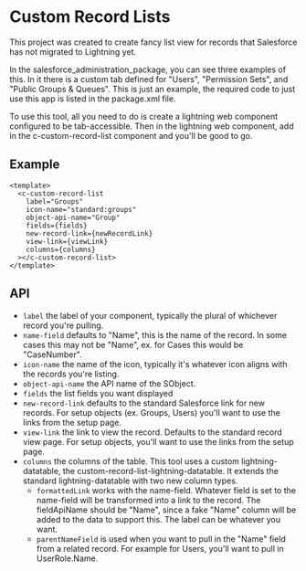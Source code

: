 # Custom Record Lists

This project was created to create fancy list view for records that Salesforce has not migrated to Lightning yet.

In the salesforce_administration_package, you can see three examples of this. In it there is a custom tab defined for "Users", "Permission Sets", and "Public Groups & Queues". This is just an example, the required code to just use this app is listed in the package.xml file.

To use this tool, all you need to do is create a lightning web component configured to be tab-accessible. Then in the lightning web component, add in the c-custom-record-list component and you'll be good to go.

## Example

```
<template>
  <c-custom-record-list
    label="Groups"
    icon-name="standard:groups"
    object-api-name="Group"
    fields={fields}
    new-record-link={newRecordLink}
    view-link={viewLink}
    columns={columns}
  ></c-custom-record-list>
</template>
```

## API

- `label` the label of your component, typically the plural of whichever record you're pulling.
- `name-field` defaults to "Name", this is the name of the record. In some cases this may not be "Name", ex. for Cases this would be "CaseNumber".
- `icon-name` the name of the icon, typically it's whatever icon aligns with the records you're listing.
- `object-api-name` the API name of the SObject.
- `fields` the list fields you want displayed
- `new-record-link` defaults to the standard Salesforce link for new records. For setup objects (ex. Groups, Users) you'll want to use the links from the setup page.
- `view-link` the link to view the record. Defaults to the standard record view page. For setup objects, you'll want to use the links from the setup page.
- `columns` the columns of the table. This tool uses a custom lightning-datatable, the custom-record-list-lightning-datatable. It extends the standard lightning-datatable with two new column types.
  - `formattedLink` works with the name-field. Whatever field is set to the name-field will be transformed into a link to the record. The fieldApiName should be "Name", since a fake "Name" column will be added to the data to support this. The label can be whatever you want.
  - `parentNameField` is used when you want to pull in the "Name" field from a related record. For example for Users, you'll want to pull in UserRole.Name.
